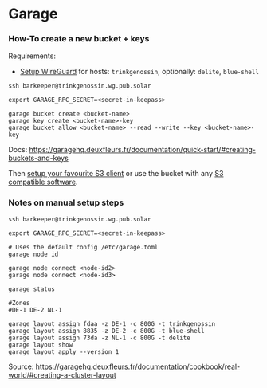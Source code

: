 # Garage

### How-To create a new bucket + keys

Requirements:

- [Setup WireGuard](./administrative-access.md#ssh-access) for hosts: `trinkgenossin`, optionally: `delite`, `blue-shell`

```
ssh barkeeper@trinkgenossin.wg.pub.solar

export GARAGE_RPC_SECRET=<secret-in-keepass>

garage bucket create <bucket-name>
garage key create <bucket-name>-key
garage bucket allow <bucket-name> --read --write --key <bucket-name>-key
```

Docs: https://garagehq.deuxfleurs.fr/documentation/quick-start/#creating-buckets-and-keys

Then [setup your favourite S3 client](https://garagehq.deuxfleurs.fr/documentation/connect/cli/)
or use the bucket with any [S3 compatible software](https://garagehq.deuxfleurs.fr/documentation/connect/).

### Notes on manual setup steps

```
ssh barkeeper@trinkgenossin.wg.pub.solar

export GARAGE_RPC_SECRET=<secret-in-keepass>

# Uses the default config /etc/garage.toml
garage node id

garage node connect <node-id2>
garage node connect <node-id3>

garage status

#Zones
#DE-1 DE-2 NL-1

garage layout assign fdaa -z DE-1 -c 800G -t trinkgenossin
garage layout assign 8835 -z DE-2 -c 800G -t blue-shell
garage layout assign 73da -z NL-1 -c 800G -t delite
garage layout show
garage layout apply --version 1
```

Source: https://garagehq.deuxfleurs.fr/documentation/cookbook/real-world/#creating-a-cluster-layout
